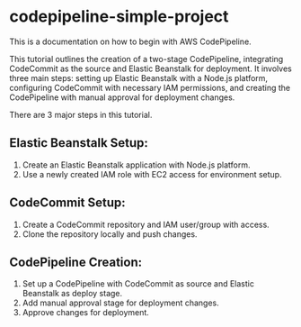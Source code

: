 # codepipeline-simple-project
This is a documentation on how to begin with AWS CodePipeline.

This tutorial outlines the creation of a two-stage CodePipeline, integrating CodeCommit as the source and Elastic Beanstalk for deployment. It involves three main steps: setting up Elastic Beanstalk with a Node.js platform, configuring CodeCommit with necessary IAM permissions, and creating the CodePipeline with manual approval for deployment changes.

There are 3 major steps in this tutorial. 
## Elastic Beanstalk Setup:
1. Create an Elastic Beanstalk application with Node.js platform.
2. Use a newly created IAM role with EC2 access for environment setup.
## CodeCommit Setup:
1. Create a CodeCommit repository and IAM user/group with access.
2. Clone the repository locally and push changes.
## CodePipeline Creation:
1. Set up a CodePipeline with CodeCommit as source and Elastic Beanstalk as deploy stage.
2. Add manual approval stage for deployment changes.
3.  Approve changes for deployment.

